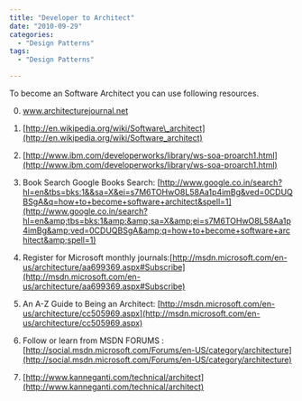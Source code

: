 ```yaml
---
title: "Developer to Architect"
date: "2010-09-29"
categories: 
  - "Design Patterns"
tags: 
  - "Design Patterns"

---
```


To become an Software Architect you can use following resources.

0. www.architecturejournal.net
    
1. [http://en.wikipedia.org/wiki/Software\_architect](http://en.wikipedia.org/wiki/Software_architect)
    
2. [http://www.ibm.com/developerworks/library/ws-soa-proarch1.html](http://www.ibm.com/developerworks/library/ws-soa-proarch1.html)
    
3. Book Search Google Books Search: [http://www.google.co.in/search?hl=en&tbs=bks:1&&sa=X&ei=s7M6TOHwO8L58Aa1p4imBg&ved=0CDUQBSgA&q=how+to+become+software+architect&spell=1](http://www.google.co.in/search?hl=en&amp;tbs=bks:1&amp;&amp;sa=X&amp;ei=s7M6TOHwO8L58Aa1p4imBg&amp;ved=0CDUQBSgA&amp;q=how+to+become+software+architect&amp;spell=1)
    
4. Register for Microsoft monthly journals:[http://msdn.microsoft.com/en-us/architecture/aa699369.aspx#Subscribe](http://msdn.microsoft.com/en-us/architecture/aa699369.aspx#Subscribe)
    
5. An A-Z Guide to Being an Architect: [http://msdn.microsoft.com/en-us/architecture/cc505969.aspx](http://msdn.microsoft.com/en-us/architecture/cc505969.aspx)
    
6. Follow or learn from MSDN FORUMS : [http://social.msdn.microsoft.com/Forums/en-US/category/architecture](http://social.msdn.microsoft.com/Forums/en-US/category/architecture)
    
7. [http://www.kanneganti.com/technical/architect](http://www.kanneganti.com/technical/architect)

